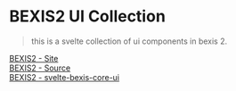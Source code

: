 # BEXIS2 UI Collection

>this is a svelte collection of ui components in bexis 2.

[BEXIS2 - Site](https://bexis2.github.io/) <br/>
[BEXIS2 - Source](https://github.com/BEXIS2/Core) <br/>
[BEXIS2 - svelte-bexis-core-ui](https://github.com/BEXIS2/svelte-bexis-core-ui) <br/>




